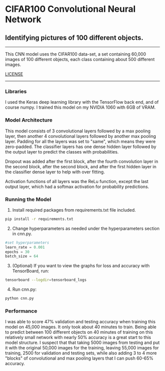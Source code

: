 # CIFAR100 Convolutional Neural Network
## Identifying pictures of 100 different objects.
***
This CNN model uses the CIFAR100 data-set, a set containing 60,000 images of 100 different objects, each class containing about 500 different images.

[LICENSE](LICENSE)
***

### Libraries
I used the Keras deep learning library with the TensorFlow back end, and of course numpy. I trained this model on my NVIDIA 1060 with 6GB of VRAM.

### Model Architecture
This model consists of 3 convolutional layers followed by a max pooling layer, then another 4 convolutional layers followed by another max pooling layer. Padding for all the layers was set to "same", which means they were zero-padded. The classifier layers has one dense hidden layer followed by the output layer to predict the classes with probabilities.    

Dropout was added after the first block, after the fourth convolution layer in the second block, after the second block, and after the first hidden layer in the classifier dense layer to help with over fitting.    

Activation functions of all layers was the ReLu function, except the last output layer, which had a softmax activation for probability predictions.

### Running the Model
1. Install required packages from requirements.txt file included.
```bash
pip install -r requirements.txt
```
2. Change hyperparameters as needed under the hyperparameters section in cnn.py.
```python
#set hyperparameters
learn_rate = 0.001
epochs = 30
batch_size = 64
```
3. (Optional) If you want to view the graphs for loss and accuracy with TensorBoard, run:
```bash
tensorboard --logdir=tensorboard_logs
```

4. Run cnn.py:
```bash
python cnn.py
```

### Performance
I was able to score 47% validation and testing accuracy when training this model on 45,000 images. It only took about 40 minutes to train. Being able to predict between 100 different objects on 40 minutes of training on this relatively small network with nearly 50% accuracy is a great start to this model structure. I suspect that that taking 5000 images from testing and put it with the original 50,000 images for the training, leaving 55,000 images for training, 2500 for validation and testing sets, while also adding 3 to 4 more "blocks" of convolutional and max pooling layers that I can push 60-65% accuracy.

